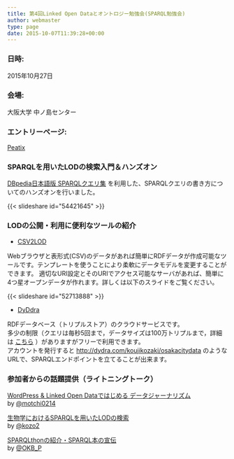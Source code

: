 ```yaml
---
title: 第4回Linked Open Dataとオントロジー勉強会(SPARQL勉強会)
author: webmaster
type: page
date: 2015-10-07T11:39:28+00:00
---
```


### 日時:

2015年10月27日  

### 会場:

大阪大学 中ノ島センター  

### エントリーページ: 

[Peatix][1]

### SPARQLを用いたLODの検索入門＆ハンズオン

[DBpedia日本語版 SPARQLクエリ集][2] を利用した、SPARQLクエリの書き方についてのハンズオンを行いました。

{{< slideshare id="54421645" >}}

  
### LODの公開・利用に便利なツールの紹介

- [CSV2LOD](http://lodosaka.jp/tool/CSV2LOD/)

Webブラウザと表形式(CSV)のデータがあれば簡単にRDFデータが作成可能なツールです。テンプレートを使うことにより柔軟にデータモデルを変更することができます。 
適切なURI設定とそのURIでアクセス可能なサーバがあれば、簡単に4つ星オープンデータが作れます。詳しくは以下のスライドをご覧ください。

{{< slideshare id="52713888" >}}

- [DyDdra](http://dydra.com/)

RDFデータベース（トリプルストア）のクラウドサービスです。<br /> 多少の制限（クエリは毎秒5回まで，データサイズは100万トリプルまで，詳細は
[こちら](http://docs.dydra.com/faq#what-are-the-service-limits-for-an-evaluation-account)
）がありますがフリーで利用できます。<br />
アカウントを発行すると
<http://dydra.com/koujikozaki/osakacitydata>
のようなURLで、SPARQLエンドポイントを立てることが出来ます。

### 参加者からの話題提供（ライトニングトーク）

[WordPress & Linked Open Dataではじめる データジャーナリズム](http://www.slideshare.net/HideOkamoto/wordpress-54509907)<br />
 by [@motchi0214](https://twitter.com/motchi0214)

[生物学におけるSPARQLを用いたLODの検索](https://docs.google.com/presentation/d/1rnQenLxvd23k2cam2IfvIaGzpuduOYi6wx3Y-sI8uwc/edit#slide=id.p)<br />
 by [@kozo2](https://twitter.com/kozo2)

[SPARQLthonの紹介・SPARQL本の宣伝](http://wp.lodosaka.jp/wp-content/uploads/2015/10/LOD-LT-okbp.pdf)<br />
 by [@OKB_P](https://twitter.com/OKB_P)

 [1]: http://peatix.com/event/122238
 [2]: /tool/sparqlquery/
